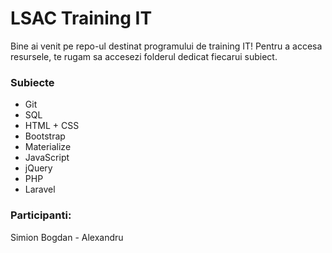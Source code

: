 # LSAC Training IT

Bine ai venit pe repo-ul destinat programului de training IT! Pentru a accesa
resursele, te rugam sa accesezi folderul dedicat fiecarui subiect.

### Subiecte

- Git
- SQL
- HTML + CSS
- Bootstrap
- Materialize
- JavaScript
- jQuery
- PHP
- Laravel

### Participanti:
Simion Bogdan - Alexandru